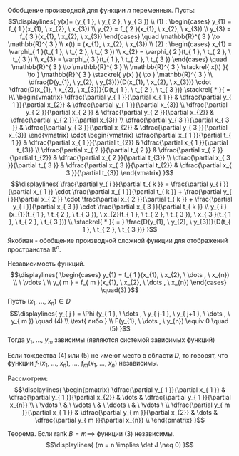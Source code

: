 Обобщение производной для функции ${\displaystyle n}$ переменных.
Пусть:
$$\displaylines{
y(x)= (y_{ 1 }, \  y_{ 2 }, \  y_{ 3 }) \\
(1) : \begin{cases}
y_{1} = f_{ 1 }(x_{1}, \  x_{2}, \  x_{3}) \\
y_{2} = f_{ 2 }(x_{1}, \  x_{2}, \  x_{3}) \\
y_{3} = f_{ 3 }(x_{1}, \  x_{2}, \  x_{3})
\end{cases} \quad \mathbb{R}^{ 3 } \to  \mathbb{R}^{ 3 } \\
x(t) = (x_{1}, \  x_{2}, \  x_{3}) \\
(2) : \begin{cases}
x_{1} = \varphi_{ 1 }(t_{ 1 }, \  t_{ 2 }, \  t_{ 3 }) \\
x_{2} = \varphi_{ 2 }(t_{ 1 }, \  t_{ 2 }, \  t_{ 3 }) \\
x_{3} = \varphi_{ 3 }(t_{ 1 }, \  t_{ 2 }, \  t_{ 3 })
\end{cases} \quad \mathbb{R}^{ 3 } \to  \mathbb{R}^{ 3 } \\
\mathbb{R}^{ 3 } \stackrel{ x(t) }{ \to  } \mathbb{R}^{ 3 } \stackrel{ y(x) }{ \to  } \mathbb{R}^{ 3 } \\
\dfrac{D(y_{1}, \  y_{2}, \  y_{3})}{D(x_{1}, \  x_{2}, \  x_{3})} \cdot  \dfrac{D(x_{1}, \  x_{2}, \  x_{3})}{D(t_{ 1 }, \  t_{ 2 }, \  t_{ 3 })} \stackrel{ * }{ = }\\
\begin{vmatrix}
\dfrac{\partial y_{ 1 }}{\partial x_{ 1 }} & \dfrac{\partial y_{ 1 }}{\partial x_{2}} & \dfrac{\partial y_{ 1 }}{\partial x_{3}} \\
\dfrac{\partial y_{ 2 }}{\partial x_{ 2 }} & \dfrac{\partial y_{ 2 }}{\partial x_{2}} & \dfrac{\partial y_{ 2 }}{\partial x_{3}} \\
\dfrac{\partial y_{ 3 }}{\partial x_{ 3 }} & \dfrac{\partial y_{ 3 }}{\partial x_{2}} & \dfrac{\partial y_{ 3 }}{\partial x_{3}}   
\end{vmatrix} \cdot \begin{vmatrix}
\dfrac{\partial x_{ 1 }}{\partial t_{ 1 }} & \dfrac{\partial x_{ 1 }}{\partial t_{2}} & \dfrac{\partial x_{ 1 }}{\partial t_{3}} \\
\dfrac{\partial x_{ 2 }}{\partial t_{ 2 }} & \dfrac{\partial x_{ 2 }}{\partial t_{2}} & \dfrac{\partial x_{ 2 }}{\partial t_{3}} \\
\dfrac{\partial x_{ 3 }}{\partial t_{ 3 }} & \dfrac{\partial x_{ 3 }}{\partial t_{2}} & \dfrac{\partial x_{ 3 }}{\partial t_{3}}   
\end{vmatrix}
}$$
$$\displaylines{
\frac{\partial y_{ i }}{\partial t_{ k }} = \frac{\partial y_{ i }}{\partial x_{ 1 }} \cdot  \frac{\partial x_{ 1 }}{\partial t_{ k }} + \frac{\partial y_{ i }}{\partial x_{ 2 }} \cdot  \frac{\partial x_{ 2 }}{\partial t_{ k }} + \frac{\partial y_{ i }}{\partial x_{ 3 }} \cdot  \frac{\partial x_{ 3 }}{\partial t_{ k }} \\
 y_{ i }(x_{1}(t_{ 1 }, \  t_{ 2 }, \  t_{ 3 }), \  x_{2}(t_{ 1 }, \  t_{ 2 }, \  t_{ 3 }), \  x_{ 3 }(t_{ 1 }, \  t_{ 2 }, \  t_{ 3 })) \\
 \stackrel{ * }{ = } \frac{D(y_{1}, \  y_{2}, \  y_{3})}{D(t_{ 1 }, \ t_{ 2 }, \  t_{ 3 })} 
}$$
Якобиан - обобщение производной сложной функции для отображений пространства ${\displaystyle \mathbb{R}^{ n }}$.

Независимость функций.
$$\displaylines{
\begin{cases}
y_{1} = f_{ 1 }(x_{1}, \  x_{2}, \  \dots , \  x_{n})  \\
 \ \vdots \  \\
y_{ m } = f_{ m }(x_{1}, \  x_{2}, \  \dots , \  x_{n}) 
\end{cases} \quad(3)
}$$
Пусть ${\displaystyle (x_{1}, \ \dots, \ x_{n}) \in D}$
$$\displaylines{
y_{ j } = \Phi (y_{ 1 }, \  \dots , \  y_{ j-1 }, \  y_{ j+1 }, \  \dots , \  y_{ m }) \quad (4) \\
\text{ либо } \\
F(y_{1}, \  \dots , \  y_{n}) \equiv 0 \quad (5)
}$$
Тогда ${\displaystyle y_{1}, \ \dots, \ y_{ m }}$ зависимы (являются системой зависимых функций)

Если тождества ${\displaystyle (4)}$ или ${\displaystyle (5)}$ не имеют место в области ${\displaystyle D}$, то говорят, что функции ${\displaystyle f_{ 1 }(x_{1}, \ \dots, \ x_{n}), \ \dots, \ f_{ m }(x_{1}, \ \dots, \ x_{n})}$ независимы.

Рассмотрим:
$$\displaylines{
\begin{pmatrix}
\dfrac{\partial y_{ 1 }}{\partial x_{ 1 }} & \dfrac{\partial y_{ 1 }}{\partial x_{2}} & \dots  & \dfrac{\partial y_{ 1 }}{\partial x_{n}}  \\
 \ \vdots \  &  \ \vdots \  &  \ \ddots \ &  \ \vdots \   \\   
\dfrac{\partial y_{ m }}{\partial x_{ 1 }} & \dfrac{\partial y_{ m }}{\partial x_{2}} & \dots  & \dfrac{\partial y_{ m }}{\partial x_{n}} \\
\end{pmatrix}
}$$

Теорема. Если ${\displaystyle \text{ rank }B = m \implies }$ функции ${\displaystyle (3)}$ независимы.
$$\displaylines{
(m = n \implies  \det J \neq 0)
}$$
